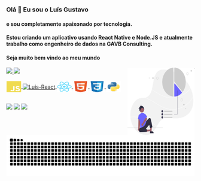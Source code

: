 ### Olá 👋 Eu sou o Luís Gustavo
#### e sou completamente apaixonado por tecnologia.

#### Estou criando um aplicativo usando React Native e Node.JS e atualmente trabalho como engenheiro de dados na GAVB Consulting.

#### Seja muito bem vindo ao meu mundo

<div>
  <a href="https://github.com/rafaballerini">
  <img height="180em" src="https://github-readme-stats.vercel.app/api?username=LouisGusta&show_icons=true&theme=tokyonight&include_all_commits=true&count_private=true"/>
  <img height="180em" src="https://github-readme-stats.vercel.app/api/top-langs/?username=LouisGusta&layout=compact&langs_count=8&theme=tokyonight"/>
  <img align="right" height="180em" width="180em" src="Personal_goals_re_iow7.svg" />
</div>
<div style="display: inline_block"><br>
  <img align="center" alt="Luis-Js" height="30" width="40" src="https://raw.githubusercontent.com/devicons/devicon/master/icons/javascript/javascript-plain.svg">
  <img align="center" alt="Luis-React" height="30" width="40" src='https://cdn.jsdelivr.net/gh/devicons/devicon/icons/nodejs/nodejs-original.svg'>
  <img align="center" alt="Luis-React" height="30" width="40" src="https://raw.githubusercontent.com/devicons/devicon/master/icons/react/react-original.svg">
  <img align="center" alt="Luis-HTML" height="30" width="40" src="https://raw.githubusercontent.com/devicons/devicon/master/icons/html5/html5-original.svg">
  <img align="center" alt="Luis-CSS" height="30" width="40" src="https://raw.githubusercontent.com/devicons/devicon/master/icons/css3/css3-original.svg">
  <img align="center" alt="Luis-Python" height="30" width="40" src="https://raw.githubusercontent.com/devicons/devicon/master/icons/python/python-original.svg">
</div>
  
  ##
 
<div> 
  <a href="https://instagram.com/louis.gustata" target="_blank"><img src="https://img.shields.io/badge/-Instagram-%23E4405F?style=for-the-badge&logo=instagram&logoColor=white" target="_blank"></a>
  <a href = "mailto:profissional.gustavo@outlook.com"><img src="https://img.shields.io/badge/-outlook-%23333?style=for-the-badge&logo=Microsoft&logoColor=white" target="_blank"></a>
  <a href="https://www.linkedin.com/in/luís-gustavo/" target="_blank"><img src="https://img.shields.io/badge/-LinkedIn-%230077B5?style=for-the-badge&logo=linkedin&logoColor=white" target="_blank"></a> 
 
![Snake animation](https://github.com/LouisGusta/LouisGusta/blob/output/github-contribution-grid-snake.svg)
 
</div>
